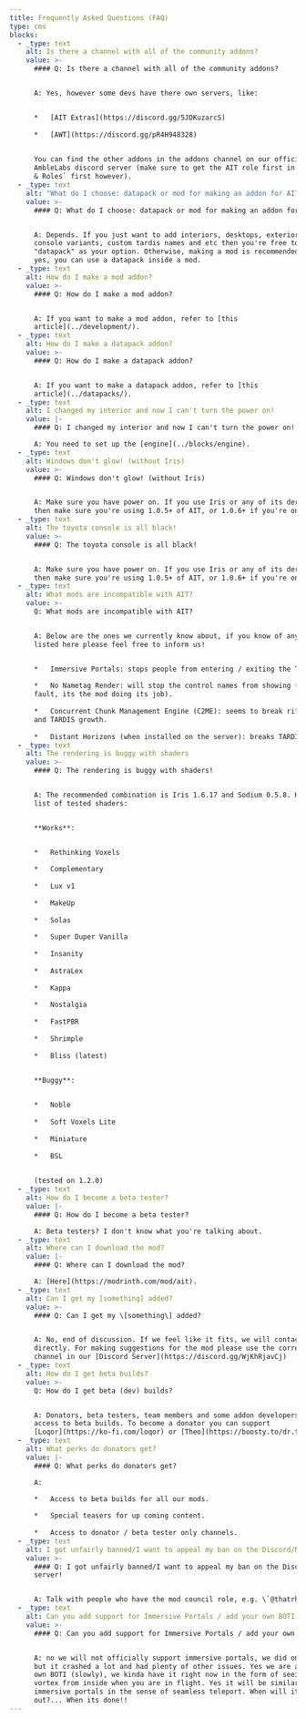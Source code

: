 ```yaml
---
title: Frequently Asked Questions (FAQ)
type: cms
blocks:
  - _type: text
    alt: Is there a channel with all of the community addons?
    value: >-
      #### Q: Is there a channel with all of the community addons?


      A: Yes, however some devs have there own servers, like:


      *   [AIT Extras](https://discord.gg/5JDKuzarcS)
          
      *   [AWT](https://discord.gg/pR4H948328)
          

      You can find the other addons in the addons channel on our official
      AmbleLabs discord server (make sure to get the AIT role first in `Channels
      & Roles` first however).
  - _type: text
    alt: "What do I choose: datapack or mod for making an addon for AIT?"
    value: >-
      #### Q: What do I choose: datapack or mod for making an addon for AIT?


      A: Depends. If you just want to add interiors, desktops, exterior and
      console variants, custom tardis names and etc then you're free to choose
      "datapack" as your option. Otherwise, making a mod is recommended. And
      yes, you can use a datapack inside a mod.
  - _type: text
    alt: How do I make a mod addon?
    value: >-
      #### Q: How do I make a mod addon?


      A: If you want to make a mod addon, refer to [this
      article](../development/).
  - _type: text
    alt: How do I make a datapack addon?
    value: >-
      #### Q: How do I make a datapack addon?


      A: If you want to make a datapack addon, refer to [this
      article](../datapacks/).
  - _type: text
    alt: I changed my interior and now I can't turn the power on!
    value: |-
      #### Q: I changed my interior and now I can't turn the power on!

      A: You need to set up the [engine](../blocks/engine).
  - _type: text
    alt: Windows don't glow! (without Iris)
    value: >-
      #### Q: Windows don't glow! (without Iris)


      A: Make sure you have power on. If you use Iris or any of its derivatives
      then make sure you're using 1.0.5+ of AIT, or 1.0.6+ if you're on Forge.
  - _type: text
    alt: The toyota console is all black!
    value: >-
      #### Q: The toyota console is all black!


      A: Make sure you have power on. If you use Iris or any of its derivatives
      then make sure you're using 1.0.5+ of AIT, or 1.0.6+ if you're on Forge.
  - _type: text
    alt: What mods are incompatible with AIT?
    value: >-
      Q: What mods are incompatible with AIT?


      A: Below are the ones we currently know about, if you know of any not
      listed here please feel free to inform us!


      *   Immersive Portals: stops people from entering / exiting the TARDIS.
          
      *   No Nametag Render: will stop the control names from showing (no ones
      fault, its the mod doing its job).
          
      *   Concurrent Chunk Management Engine (C2ME): seems to break rift chunks
      and TARDIS growth.
          
      *   Distant Horizons (when installed on the server): breaks TARDIS growth.
  - _type: text
    alt: The rendering is buggy with shaders
    value: >-
      #### Q: The rendering is buggy with shaders!


      A: The recommended combination is Iris 1.6.17 and Sodium 0.5.8. Here's a
      list of tested shaders:


      **Works**:


      *   Rethinking Voxels
          
      *   Complementary
          
      *   Lux v1
          
      *   MakeUp
          
      *   Solas
          
      *   Super Duper Vanilla
          
      *   Insanity
          
      *   AstraLex
          
      *   Kappa
          
      *   Nostalgia
          
      *   FastPBR
          
      *   Shrimple
          
      *   Bliss (latest)
          

      **Buggy**:


      *   Noble
          
      *   Soft Voxels Lite
          
      *   Miniature
          
      *   BSL
          

      (tested on 1.2.0)
  - _type: text
    alt: How do I become a beta tester?
    value: |-
      #### Q: How do I become a beta tester?

      A: Beta testers? I don't know what you're talking about.
  - _type: text
    alt: Where can I download the mod?
    value: |-
      #### Q: Where can I download the mod?

      A: [Here](https://modrinth.com/mod/ait).
  - _type: text
    alt: Can I get my [something] added?
    value: >-
      #### Q: Can I get my \[something\] added?


      A: No, end of discussion. If we feel like it fits, we will contact you
      directly. For making suggestions for the mod please use the correct
      channel in our [Discord Server](https://discord.gg/WjKhRjavCj)
  - _type: text
    alt: How do I get beta builds?
    value: >-
      Q: How do I get beta (dev) builds?


      A: Donators, beta testers, team members and some addon developers get
      access to beta builds. To become a donator you can support
      [Loqor](https://ko-fi.com/loqor) or [Theo](https://boosty.to/dr.theo).
  - _type: text
    alt: What perks do donators get?
    value: |-
      #### Q: What perks do donators get?

      A:

      *   Access to beta builds for all our mods.
          
      *   Special teasers for up coming content.
          
      *   Access to donator / beta tester only channels.
  - _type: text
    alt: I got unfairly banned/I want to appeal my ban on the Discord/MC server!
    value: >-
      #### Q: I got unfairly banned/I want to appeal my ban on the Discord/MC
      server!


      A: Talk with people who have the mod council role, e.g. \`@thatrhynoguy\`.
  - _type: text
    alt: Can you add support for Immersive Portals / add your own BOTI
    value: >-
      #### Q: Can you add support for Immersive Portals / add your own BOTI


      A: no we will not officially support immersive portals, we did once before
      but it crashed a lot and had plenty of other issues. Yes we are adding our
      own BOTI (slowly), we kinda have it right now in the form of seeing the
      vortex from inside when you are in flight. Yes it will be similar to
      immersive portals in the sense of seamless teleport. When will it be
      out?... When its done!!
---
```

<!-- MIGRATED -->